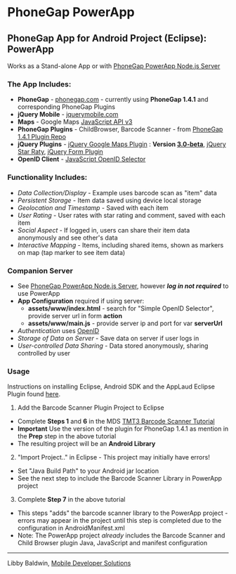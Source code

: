 # PhoneGap PowerApp

## PhoneGap App for Android Project (Eclipse): PowerApp
Works as a Stand-alone App or with [PhoneGap PowerApp Node.js Server](https://github.com/libbybaldwin/phonegap-powerapp-nodejs)

### The App Includes:

* **PhoneGap** - [phonegap.com](phonegap.com) - currently using **PhoneGap 1.4.1** and corresponding PhoneGap Plugins
* **jQuery Mobile** - [jquerymobile.com](jquerymobile.com)
* **Maps** - Google Maps [JavaScript API v3](https://developers.google.com/maps/documentation/javascript/reference)
* **PhoneGap Plugins** - ChildBrowser, Barcode Scanner - from [PhoneGap 1.4.1 Plugin Repo](https://github.com/libbybaldwin/phonegap-plugins)
* **jQuery Plugins** - [jQuery Google Maps Plugin](http://code.google.com/p/jquery-ui-map/) : **Version [3.0-beta](http://code.google.com/p/jquery-ui-map/downloads/list)**,
[jQuery Star Raty](http://wbotelhos.com/raty/), [jQuery Form Plugin](http://jquery.malsup.com/form/)
* **OpenID Client** - [JavaScript OpenID Selector](http://code.google.com/p/openid-selector/)

### Functionality Includes:

* *Data Collection/Display* - Example uses barcode scan as "item" data
* *Persistent Storage* - Item data saved using device local storage
* *Geolocation and Timestamp* - Saved with each item
* *User Rating* - User rates with star rating and comment, saved with each item
* *Social Aspect* - If logged in, users can share their item data anonymously and see other's data
* *Interactive Mapping* - Items, including shared items, shown as markers on map (tap marker to see item data)

### Companion Server

* See [PhoneGap PowerApp Node.js Server](https://github.com/libbybaldwin/phonegap-powerapp-nodejs), however *__log in not required__* to use PowerApp 
* **App Configuration** required if using server:
  * **assets/www/index.html** - search for "Simple OpenID Selector", provide server url in form **action**
  * **assets/www/main.js** - provide server ip and port for var **serverUrl**
* *Authentication* uses [OpenID](http://openid.net/)
* *Storage of Data on Server* - Save data on server if user logs in
* *User-controlled Data Sharing* - Data stored anonymously, sharing controlled by user

### Usage

Instructions on installing Eclipse, Android SDK and the AppLaud Eclipse Plugin found [here](http://www.mobiledevelopersolutions.com/home/start).

1. Add the Barcode Scanner Plugin Project to Eclipse
  * Complete **Steps 1** and **6** in the MDS [TMT3 Barcode Scanner Tutorial](http://www.mobiledevelopersolutions.com/home/start/twominutetutorials/tmt3)
  * **Important** Use the version of the plugin for PhoneGap 1.4.1 as mention in the **Prep** step in the above tutorial
  * The resulting project will be an **Android Library**
2. "Import Project.." in Eclipse - This project may initially have errors!
  * Set "Java Build Path" to your Android jar location
  * See the next step to include the Barcode Scanner Library in PowerApp project
3. Complete **Step 7** in the above tutorial
  * This steps "adds" the barcode scanner library to the PowerApp project - errors may appear in the project until this step is completed due to the configuration in AndroidManifest.xml
  * Note: The PowerApp project *already* includes the Barcode Scanner and Child Browser plugin Java, JavaScript and manifest configuration

------

Libby Baldwin, [Mobile Developer Solutions](http://www.mobiledevelopersolutions.com)


